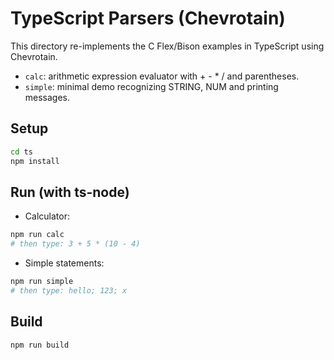 # TypeScript Parsers (Chevrotain)

This directory re-implements the C Flex/Bison examples in TypeScript using Chevrotain.

- `calc`: arithmetic expression evaluator with + - * / and parentheses.
- `simple`: minimal demo recognizing STRING, NUM and printing messages.

## Setup

```bash
cd ts
npm install
```

## Run (with ts-node)

- Calculator:

```bash
npm run calc
# then type: 3 + 5 * (10 - 4)
```

- Simple statements:

```bash
npm run simple
# then type: hello; 123; x
```

## Build

```bash
npm run build
```


